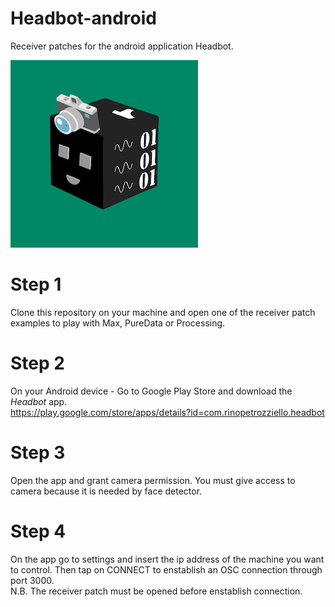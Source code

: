 # Headbot-android
Receiver patches for the android application Headbot.

![alt text](https://github.com/Rinandroide/Headbot-android/blob/main/headbot_logo.png?raw=true)
<br>
# Step 1
Clone this repository on your machine and open one of the receiver patch examples to play with Max, PureData or Processing.
<br>
# Step 2
On your Android device - Go to Google Play Store and download the <i>Headbot</i> app. <br>
https://play.google.com/store/apps/details?id=com.rinopetrozziello.headbot
<br>
# Step 3
Open the app and grant camera permission. You must give access to camera because it is needed by face detector.
<br>
# Step 4
On the app go to settings and insert the ip address of the machine you want to control. Then tap on CONNECT to enstablish an OSC connection through port 3000. <br>
N.B. The receiver patch must be opened before enstablish connection.
